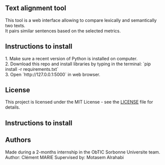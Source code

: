 <h2>Text alignment tool</h2>
This tool is a web interface allowing to compare lexically and semantically two texts.<br>
It pairs similar sentences based on the selected metrics.

<h2>Instructions to install</h2>
1. Make sure a recent version of Python is installed on computer.<br>
2. Download this repo and install libraries by typing in the terminal: `pip install -r requirements.txt`<br>
3. Open `http://127.0.0.1:5000` in web browser.


## License

This project is licensed under the MIT License - see the [LICENSE](LICENSE) file for details.


<h2>Instructions to install</h2>


<h2>Authors</h2>
Made during a 2-months internship in the ObTIC Sorbonne Universite team.
Author: Clément MARIE
Supervised by: Motasem Alrahabi
